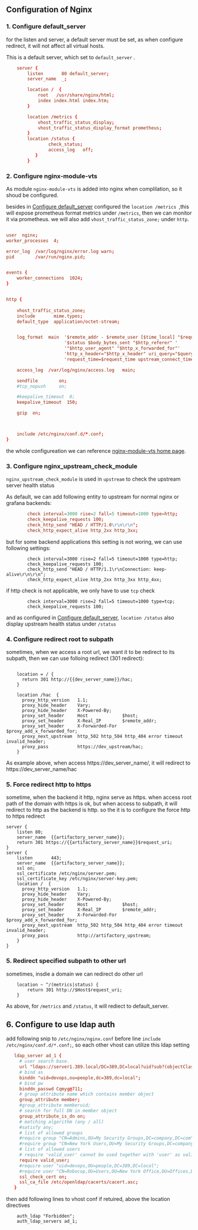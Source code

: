 Configuration of Nginx 
---

### 1. Configure default_server

 for the listen and server, a default server must be set, as when configure redirect, it will not affect all virtual hosts.

This is a default server, which set to `default_server` .

```conf
    server {
        listen       80 default_server;
        server_name  _;

        location /  {
            root   /usr/share/nginx/html;
            index index.html index.htm;
        }

        location /metrics {
            vhost_traffic_status_display;
            vhost_traffic_status_display_format prometheus;
        }
        location /status {
                check_status;
                access_log   off;
           }
        }
```

### 2. Configure  nginx-module-vts
As module `nginx-module-vts` is added into nginx when complilation, so it shoud be configured. 

besides in  [Configure default_server](#1-Configure-default_server) configured the `location /metrics `,this will expose prometheus format metrics under `/metrics`, then we can monitor it via prometheus. we will also add `vhost_traffic_status_zone;` under `http`.

```conf

user  nginx;
worker_processes  4;

error_log  /var/log/nginx/error.log warn;
pid        /var/run/nginx.pid;


events {
    worker_connections  1024;
}


http {
  
    vhost_traffic_status_zone;
    include       mime.types;
    default_type  application/octet-stream;


    log_format  main  '$remote_addr - $remote_user [$time_local] "$request" "$request_uri" '
                      '$status $body_bytes_sent "$http_referer" '
                      '"$http_user_agent" "$http_x_forwarded_for"'
                      'http_x_header="$http_x_header" uri_query="$query_string" uri_path="$uri" '
                      'request_time=$request_time upstream_connect_time="$upstream_connect_time" upstream_header_time="$upstream_header_time" upstream_response_time="$upstream_response_time"';

    access_log  /var/log/nginx/access.log   main;

    sendfile        on;
    #tcp_nopush     on;

    #keepalive_timeout  0;
    keepalive_timeout  150;

    gzip  on;



    include /etc/nginx/conf.d/*.conf;
}
```
the whole configureation we can reference [nginx-module-vts home page](https://github.com/vozlt/nginx-module-vts).

### 3. Configure  nginx_upstream_check_module

`nginx_upstream_check_module` is used in `upstream` to check the upstream server health status

As default, we can add following entity to upstream for normal nginx or grafana backends:
```conf
        check interval=3000 rise=2 fall=5 timeout=1000 type=http;
        check_keepalive_requests 100;
        check_http_send "HEAD / HTTP/1.0\r\n\r\n";
        check_http_expect_alive http_2xx http_3xx;
```

but for some backend applications this setting is not woring, we can use following settings:
```
        check interval=3000 rise=2 fall=5 timeout=1000 type=http;
        check_keepalive_requests 100;
        check_http_send "HEAD / HTTP/1.1\r\nConnection: keep-alive\r\n\r\n";
        check_http_expect_alive http_2xx http_3xx http_4xx;
```

if http check is not applicable, we only have to use `tcp` check 

```
        check interval=3000 rise=2 fall=5 timeout=1000 type=tcp;
        check_keepalive_requests 100;
```

and as configured in  [Configure default_server](#1-Configure-default_server), `location /status` also display upstream health status under `/status`

### 4. Configure redirect root to subpath

sometimes, when we access a root url, we want it to be redirect to its subpath, then we can use folloing redirect (301 redirect):
```

    location = / {
      return 301 http://{{dev_server_name}}/hac;
    }

    location /hac  {
      proxy_http_version   1.1;
      proxy_hide_header    Vary;
      proxy_hide_header    X-Powered-By;
      proxy_set_header     Host             $host;
      proxy_set_header     X-Real_IP        $remote_addr;
      proxy_set_header     X-Forwarded-For  $proxy_add_x_forwarded_for;
      proxy_next_upstream  http_502 http_504 http_404 error timeout invalid_header;
      proxy_pass           https://dev_upstream/hac;
    }
```

As example above, when access https://dev_server_name/, it will redirect to https://dev_server_name/hac

### 5. Force redirect http to https

sometime, when the backend it http, nginx serve as https. when access root path of the domain with https is ok, but when access to subpath, it will redirect to http as the backend is http. so the it is to configure the force http to https redirect

```
server {
    listen 80;
    server_name  {{artifactory_server_name}};
    return 301 https://{{artifactory_server_name}}$request_uri;
}
server {
    listen       443;
    server_name  {{artifactory_server_name}};
    ssl on;
    ssl_certificate /etc/nginx/server.pem;
    ssl_certificate_key /etc/nginx/server-key.pem;
    location /  {
      proxy_http_version   1.1;
      proxy_hide_header    Vary;
      proxy_hide_header    X-Powered-By;
      proxy_set_header     Host             $host;
      proxy_set_header     X-Real_IP        $remote_addr;
      proxy_set_header     X-Forwarded-For  $proxy_add_x_forwarded_for;
      proxy_next_upstream  http_502 http_504 http_404 error timeout invalid_header;
      proxy_pass           http://artifactory_upstream;
    }
}  
```

### 5. Redirect specified subpath to other url

sometimes, insdie a domain we can redirect do other url

```
    location ~ ^/(metrics|status) {
        return 301 http://$Host$request_uri;
    }    
```

As above, for `/metrics` and `/status`, it will rediect to default_server.


## 6. Configure to use ldap auth 

 add following snip to `/etc/nginx/nginx.conf` before line `include /etc/nginx/conf.d/*.conf;`, so each other vhost can utilize this ldap setting
 ```conf
    ldap_server ad_1 {
      # user search base.
      url "ldaps://server1.389.local/DC=389,DC=local?uid?sub?(objectClass=*)";
      # bind as
      binddn "uid=devops,ou=people,dc=389,dc=local";
      # bind pw
      binddn_passwd Cqmyg@711;
      # group attribute name which contains member object
      group_attribute member;
      #group_attribute memberuid;
      # search for full DN in member object
      group_attribute_is_dn on;
      # matching algorithm (any / all)
      #satisfy any;
      # list of allowed groups
      #require group "CN=Admins,OU=My Security Groups,DC=company,DC=com";
      #require group "CN=New York Users,OU=My Security Groups,DC=company,DC=com";
      # list of allowed users
      # require 'valid_user' cannot be used together with 'user' as valid user is a superset
      require valid_user;
      #require user "uid=devops,OU=people,DC=389,DC=local";
      #require user "CN=Robocop,OU=Users,OU=New York Office,OU=Offices,DC=company,DC=com";
      ssl_check_cert on;
      ssl_ca_file /etc/openldap/cacerts/cacert.asc;
    }
```
then add following lines to vhost conf if retuired, above the location directives
```
    auth_ldap "Forbidden";
    auth_ldap_servers ad_1;
```
